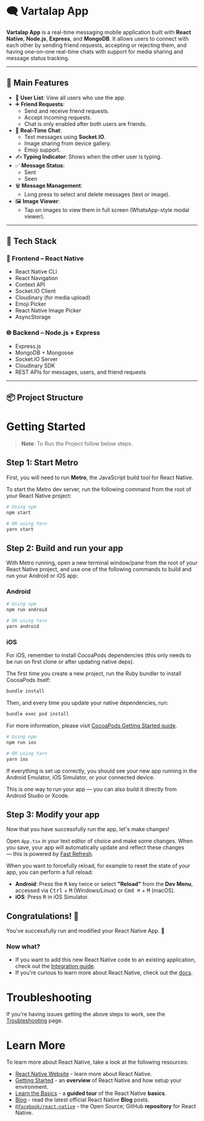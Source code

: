 # 🗨️ Vartalap App

**Vartalap App** is a real-time messaging mobile application built with **React Native**, **Node.js**, **Express**, and **MongoDB**. It allows users to connect with each other by sending friend requests, accepting or rejecting them, and having one-on-one real-time chats with support for media sharing and message status tracking.

---

## 🚀 Main Features

- 👥 **User List**: View all users who use the app.
- ➕ **Friend Requests**:
  - Send and receive friend requests.
  - Accept incoming requests.
  - Chat is only enabled after both users are friends.
- 💬 **Real-Time Chat**:
  - Text messages using **Socket.IO**.
  - Image sharing from device gallery.
  - Emoji support.
- ✍️ **Typing Indicator**: Shows when the other user is typing.
- ✅ **Message Status**:
  - Sent
  - Seen
- 🗑️ **Message Management**:
  - Long press to select and delete messages (text or image).
- 🖼️ **Image Viewer**:
  - Tap on images to view them in full screen (WhatsApp-style modal viewer).

---

## 🧰 Tech Stack

### 📱 Frontend – React Native
- React Native CLI
- React Navigation
- Context API
- Socket.IO Client
- Cloudinary (for media upload)
- Emoji Picker
- React Native Image Picker
- AsyncStorage

### 🌐 Backend – Node.js + Express
- Express.js
- MongoDB + Mongoose
- Socket.IO Server
- Cloudinary SDK
- REST APIs for messages, users, and friend requests

---

## 📦 Project Structure




# Getting Started

> **Note**: To Run the Project follow below steps.

## Step 1: Start Metro

First, you will need to run **Metro**, the JavaScript build tool for React Native.

To start the Metro dev server, run the following command from the root of your React Native project:

```sh
# Using npm
npm start

# OR using Yarn
yarn start
```

## Step 2: Build and run your app

With Metro running, open a new terminal window/pane from the root of your React Native project, and use one of the following commands to build and run your Android or iOS app:

### Android

```sh
# Using npm
npm run android

# OR using Yarn
yarn android
```

### iOS

For iOS, remember to install CocoaPods dependencies (this only needs to be run on first clone or after updating native deps).

The first time you create a new project, run the Ruby bundler to install CocoaPods itself:

```sh
bundle install
```

Then, and every time you update your native dependencies, run:

```sh
bundle exec pod install
```

For more information, please visit [CocoaPods Getting Started guide](https://guides.cocoapods.org/using/getting-started.html).

```sh
# Using npm
npm run ios

# OR using Yarn
yarn ios
```

If everything is set up correctly, you should see your new app running in the Android Emulator, iOS Simulator, or your connected device.

This is one way to run your app — you can also build it directly from Android Studio or Xcode.

## Step 3: Modify your app

Now that you have successfully run the app, let's make changes!

Open `App.tsx` in your text editor of choice and make some changes. When you save, your app will automatically update and reflect these changes — this is powered by [Fast Refresh](https://reactnative.dev/docs/fast-refresh).

When you want to forcefully reload, for example to reset the state of your app, you can perform a full reload:

- **Android**: Press the <kbd>R</kbd> key twice or select **"Reload"** from the **Dev Menu**, accessed via <kbd>Ctrl</kbd> + <kbd>M</kbd> (Windows/Linux) or <kbd>Cmd ⌘</kbd> + <kbd>M</kbd> (macOS).
- **iOS**: Press <kbd>R</kbd> in iOS Simulator.

## Congratulations! :tada:

You've successfully run and modified your React Native App. :partying_face:

### Now what?

- If you want to add this new React Native code to an existing application, check out the [Integration guide](https://reactnative.dev/docs/integration-with-existing-apps).
- If you're curious to learn more about React Native, check out the [docs](https://reactnative.dev/docs/getting-started).

# Troubleshooting

If you're having issues getting the above steps to work, see the [Troubleshooting](https://reactnative.dev/docs/troubleshooting) page.

# Learn More

To learn more about React Native, take a look at the following resources:

- [React Native Website](https://reactnative.dev) - learn more about React Native.
- [Getting Started](https://reactnative.dev/docs/environment-setup) - an **overview** of React Native and how setup your environment.
- [Learn the Basics](https://reactnative.dev/docs/getting-started) - a **guided tour** of the React Native **basics**.
- [Blog](https://reactnative.dev/blog) - read the latest official React Native **Blog** posts.
- [`@facebook/react-native`](https://github.com/facebook/react-native) - the Open Source; GitHub **repository** for React Native.
